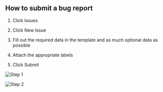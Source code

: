 ## How to submit a bug report

1. Click Issues

2. Click New Issue

3. Fill out the required data in the template and as much optional data as possible

4. Attach the appropriate labels

5. Click Submit

![Step 1](https://raw.githubusercontent.com/EdenServer/Issues/step1.png)

![Step 2](https://raw.githubusercontent.com/EdenServer/Issues/step2.png)
